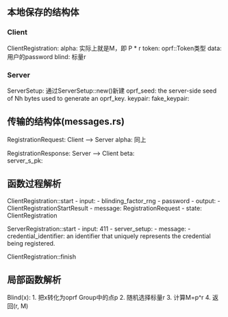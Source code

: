 ## 本地保存的结构体
### Client
ClientRegistration:
    alpha: 实际上就是M，即 P * r
    token: oprf::Token类型
        data: 用户的password
        blind: 标量r

### Server
ServerSetup:  通过ServerSetup::new()新建
    oprf_seed: the server-side seed of Nh bytes used to generate an oprf_key.
    keypair:
    fake_keypair:
    

## 传输的结构体(messages.rs)
RegistrationRequest:    Client --> Server
    alpha:  同上

RegistrationResponse:   Server --> Client
    beta:   
    server_s_pk:

## 函数过程解析
ClientRegistration::start
    - input: 
      - blinding_factor_rng
      - password
    - output:
      - ClientRegistrationStartResult
        - message: RegistrationRequest
        - state: ClientRegistration

ServerRegistration::start
    - input: 411
      - server_setup: <ServerSetup>
      - message: <RegistrationRequest>
      - credential_identifier: an identifier that uniquely represents the credential being
  registered.

ClientRegistration::finish

## 局部函数解析
Blind(x): 
    1. 把x转化为oprf Group中的点p
    2. 随机选择标量r
    3. 计算M=p^r
    4. 返回(r, M)


